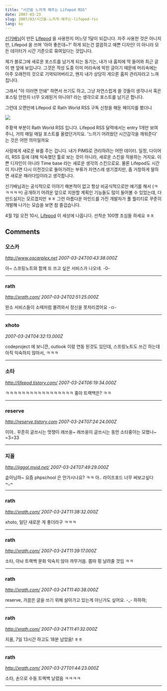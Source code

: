 ```yaml
---
title: "시간을 느끼게 해주는 Lifepod RSS"
date: 2007-03-23
slug: 2007/03/시간을-느끼게-해주는-lifepod-rss
lang: ko
---
```


[신기배님](http://lifepod.tistory.com/)이 만든 [Lifepod](http://www.lifepod.co.kr) 을 사용한지 어느덧 1달이 되갑니다. 
자주 사용한 것은 아니지만, Lifepod 을 쓰며 '아아 좋은데~?' 하게 되는건 깔끔하고 예쁜 디자인! 이 아니라 모든 데이터가 시간 기준으로 묶여있다는 것입니다.

제가 블로그에 새로운 포스트를 남기게 되는 동기는, 내가 내 홈피에 딱 들어와 최근 글이 맨 앞에 보입니다. 그것은 작성 도중 이미 머리속에 박힌 글이기 때문에 머리속에는 아주 오래전의 것으로 기억되어버리고, 왠지 내가 상당히 게으른 홈피 관리자라고 느껴집니다. 

그래서 "아 이러면 안돼" 하면서 쓰기도 하고, 그냥 자연스럽게 쓸 것들이 생각나서
혹은 포스팅 안한지 너무 오래된거 아니야? 라는 생각으로 포스트를 남기곤 합니다.

그런데 오랜만에 Lifepod 로 Rath World RSS 구독 신청을 해둔 페이지를 봤더니

![](/img/lifepod_rss.png)

주황색 부분이 Rath World RSS 입니다.
Lifepod RSS 달력에서는 entry 1개만 보여주니, 거의 매일 매일 포스트를 올렸던거지요.
'느끼기 어려웠던 시간감각을 깨워준다' 는 것은 어떤 의미일까요

사람에게 새로운 뷰를 주는 겁니다. 내가 PIMS로 관리하려는 어떤 데이터. 일정, 다이어리, RSS 등에 대해 익숙했던 툴로 보는 것이 아니라, 새로운 스킨을 적용하는 거지요. 이쁜 디자인이 아니라 Time base 라는 새로운 생각의 스킨으로요. 물론 Lifepod도 시간이 지나면 다시 이전것으로 돌아가려는 부류가 자연스레 생기겠지만, 좀 거창하게 말하면 새로운 패러다임이라고 생각합니다. 

신기배님과는 공식적으로 이야기 해본적이 없고 항상 비공식적으로만 얘기를 해서 (ㅋㅋㅋㅋㅋ)
공개하기 어려운 앞으로 지원할 계획인 기능들도 많이 들어볼 수 있었는데, 다 만드실지는 모르겠지만 ㅎㅎ 그런 아름다운 마인드를 가진 개발자가 풀 퀄리티로 꾸준히 개발해 나가는 모습을 보면 참 즐겁습니다.

4월 1일 오전 10시, [Lifepod](http://www.lifepod.co.kr) 이 세상에 나옵니다. 
선착순 100명 조심들 하세요 ㅎㅎ

## Comments

### 오스카
*http://www.oscarplex.net*
*2007-03-24T00:43:38.000Z*

아~ 스프링노트와 함께 또 쓰고 싶은 서비스가 나오네. -0-

---

### rath
*http://xrath.com/*
*2007-03-24T02:51:25.000Z*

완소 서비스들이 소떼처럼 몰려와서 정신을 못차리겠어요 -ㅁ-

---

### xhoto
*2007-03-24T04:32:13.000Z*

codeproject 에 보니깐, outlook 이랑 연동 된것도 있던데, 
스프링노트도 쓰긴 하는데 아직 익숙하지 않아서, ㅋㅋㅋ

---

### 소타
*http://lifepod.tistory.com/*
*2007-03-24T06:19:34.000Z*

ㅋㅋㅋㅋㅋㅋㅋㅋㅋㅋㅋㅋㅋㅋㅋㅋㅋ
횽아 트랙백은? ㅋㅋ

---

### reserve
*http://reserve.tistory.com*
*2007-03-24T07:24:24.000Z*

이야.. 꾸준히 글쓰시는 멋쟁이 래쓰옹~
래쓰옹이 글쓰시는 동안 소타횽아는 모했나~ =3=33

---

### 지꼴
*http://jiggol.myid.net/*
*2007-03-24T07:49:29.000Z*

솥아님하~ 요즘 phpschool 은 안가시나요? ㅋㅋ 아.. 라이프포드 너무 써보고싶다
~_~

---

### rath
*http://xrath.com/*
*2007-03-24T11:38:32.000Z*

xhoto, 일단 새로운 게 좋더라구 ㅋㅋㅋ

---

### rath
*http://xrath.com/*
*2007-03-24T11:39:17.000Z*

소타, 아놔 트랙백 문화 익숙치 않아 까무거씀.  쫌따 핑 날려줄 것임 ㅋㅋ

---

### rath
*http://xrath.com/*
*2007-03-24T11:40:38.000Z*

reserve, 가끔은 글을 쓰기 위해 살아가고 있는게 아닌가도 싶어요. -_- 하하하;

---

### rath
*http://xrath.com/*
*2007-03-24T11:41:32.000Z*

지꼴, 7일 13시간 하고도 18분 남았음! ㅎㅎ

---

### rath
*http://xrath.com/*
*2007-03-27T01:44:23.000Z*

소타, 손으로 수동 트랙백 날렸음 ㅋㅋㅋㅋ

---

